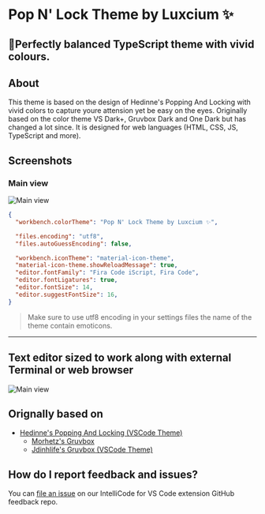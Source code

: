 # Pop N' Lock Theme by Luxcium ✨
## 🐲Perfectly balanced TypeScript theme with vivid colours.

## About

This theme is based on the design of Hedinne's Popping And Locking with vivid colors to capture youre attension yet be easy on the eyes. Originally based on the color theme VS Dark+, Gruvbox Dark and
One Dark but has changed a lot since. It is designed for web languages (HTML,
CSS, JS, TypeScript and more).

## Screenshots
### Main view
![Main view](https://raw.githubusercontent.com/luxcium/pop-n-lock-theme-vscode/master/images/Screenshots1.png)
```json
{
  "workbench.colorTheme": "Pop N' Lock Theme by Luxcium ✨",

  "files.encoding": "utf8",
  "files.autoGuessEncoding": false,

  "workbench.iconTheme": "material-icon-theme",
  "material-icon-theme.showReloadMessage": true,
  "editor.fontFamily": "Fira Code iScript, Fira Code",
  "editor.fontLigatures": true,
  "editor.fontSize": 14,
  "editor.suggestFontSize": 16,
}
```
> Make sure to use utf8 encoding in your settings files the name of the theme contain emoticons.
-----
## Text editor sized to work along with external Terminal or web browser
![Main view](https://raw.githubusercontent.com/luxcium/pop-n-lock-theme-vscode/master/images/Screenshots2.png)


## Orignally based on

- [Hedinne's Popping And Locking (VSCode Theme)](https://github.com/hedinne/popping-and-locking-vscode)
  - [Morhetz's Gruvbox](https://github.com/morhetz/gruvbox)
  - [Jdinhlife's Gruvbox (VSCode Theme)](https://github.com/jdinhlife/vscode-theme-gruvbox)

## How do I report feedback and issues?

You can [file an issue](https://go.microsoft.com/fwlink/?linkid=2005855) on our IntelliCode for VS Code extension GitHub feedback repo.

